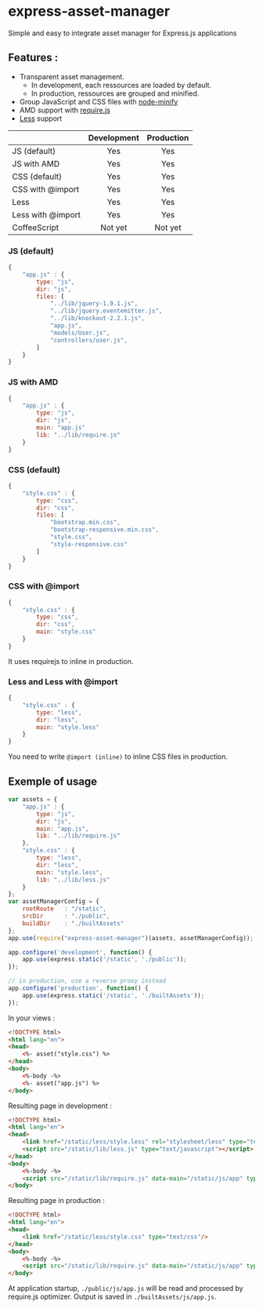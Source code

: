 express-asset-manager
=============

Simple and easy to integrate asset manager for Express.js applications

## Features :

- Transparent asset management.
    - In development, each ressources are loaded by default.
    - In production, ressources are grouped and minified.
- Group JavaScript and CSS files with [node-minify](https://github.com/srod/node-minify)
- AMD support with [require.js](http://requirejs.org)
- [Less](http://lesscss.org) support

|                         | Development   | Production   |
| ----------------------- |:-------------:|:------------:|
| JS (default)            | Yes           | Yes          |
| JS with AMD             | Yes           | Yes          |
| CSS (default)           | Yes           | Yes          |
| CSS with @import        | Yes           | Yes          |
| Less                    | Yes           | Yes          |
| Less with @import       | Yes           | Yes          |
| CoffeeScript            | Not yet       | Not yet      |


### JS (default)
```js
{
    "app.js" : {
        type: "js",
        dir: "js",
        files: [
            "../lib/jquery-1.9.1.js",
            "../lib/jquery.eventemitter.js",
            "../lib/knockout-2.2.1.js",
            "app.js",
            "models/User.js",
            "controllers/user.js",
        ]
    }
}
```

### JS with AMD
```js
{
    "app.js" : {
        type: "js",
        dir: "js",
        main: "app.js"
        lib: "../lib/require.js"
    }
}
```

### CSS (default)
```js
{
    "style.css" : {
        type: "css",
        dir: "css",
        files: [
            "bootstrap.min.css",
            "bootstrap-responsive.min.css",
            "style.css",
            "style-responsive.css"
        ]
    }
}
```

### CSS with @import
```js
{
    "style.css" : {
        type: "css",
        dir: "css",
        main: "style.css"
    }
}
```

It uses requirejs to inline in production.


### Less and Less with @import
```js
{
    "style.css" : {
        type: "less",
        dir: "less",
        main: "style.less"
    }
}
```

You need to write `@import (inline)` to inline CSS files in production.


    
## Exemple of usage
```js
var assets = {
    "app.js" : {
        type: "js",
        dir: "js",
        main: "app.js",
        lib: "../lib/require.js"
    },
    "style.css" : {
        type: "less",
        dir: "less",
        main: "style.less",
        lib: "../lib/less.js"
    }
};
var assetManagerConfig = {
    rootRoute   : "/static",
    srcDir      : "./public",
    buildDir    : "./builtAssets"
};
app.use(require("express-asset-manager")(assets, assetManagerConfig));

app.configure('development', function() {
    app.use(express.static('/static', './public'));
});

// in production, use a reverse proxy instead
app.configure('production', function() {
    app.use(express.static('/static', './builtAssets'));
});
```

   
In your views :
```html
<!DOCTYPE html>
<html lang="en">
<head>
    <%- asset("style.css") %>
</head>
<body>
    <%-body -%>
    <%- asset("app.js") %>
</body>
```

Resulting page in development :
```html
<!DOCTYPE html>
<html lang="en">
<head>
    <link href="/static/less/style.less" rel="stylesheet/less" type="text/css"/>
    <script src="/static/lib/less.js" type="text/javascript"></script>
</head>
<body>
    <%-body -%>
    <script src="/static/lib/require.js" data-main="/static/js/app" type="text/javascript"></script>
</body>
```


Resulting page in production :
```html
<!DOCTYPE html>
<html lang="en">
<head>
    <link href="/static/less/style.css" type="text/css"/>
</head>
<body>
    <%-body -%>
    <script src="/static/lib/require.js" data-main="/static/js/app" type="text/javascript"></script>
</body>
```

At application startup, `./public/js/app.js` will be read and processed by require.js optimizer.
Output is saved in `./builtAssets/js/app.js`.
